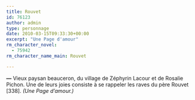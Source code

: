 ```yaml
---
title: Rouvet
id: 76123
author: admin
type: personnage
date: 2010-03-15T09:33:30+00:00
excerpt: "Une Page d'amour"
rm_character_novel:
  - 75942
rm_character_name_main: Rouvet

---
```

**—** Vieux paysan beauceron, du village de Zéphyrin Lacour et de Rosalie Pichon. Une de leurs joies consiste à se rappeler les raves du père Rouvet [338]. _(Une Page d&rsquo;amour.)_